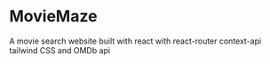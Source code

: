 # MovieMaze
A movie search website built with react with react-router context-api tailwind CSS and OMDb api 
